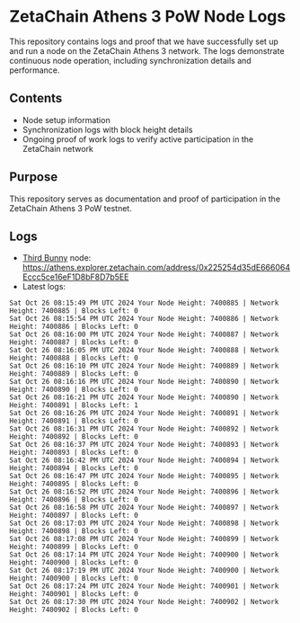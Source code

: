 # ZetaChain Athens 3 PoW Node Logs
This repository contains logs and proof that we have successfully set up and run a node on the ZetaChain Athens 3 network. The logs demonstrate continuous node operation, including synchronization details and performance.

## Contents
- Node setup information
- Synchronization logs with block height details
- Ongoing proof of work logs to verify active participation in the ZetaChain network

## Purpose
This repository serves as documentation and proof of participation in the ZetaChain Athens 3 PoW testnet.

## Logs

- [Third Bunny](https://thirdbunny.xyz/) node: https://athens.explorer.zetachain.com/address/0x225254d35dE666064Eccc5ce16eF1D8bF8D7b5EE
- Latest logs:
```
Sat Oct 26 08:15:49 PM UTC 2024 Your Node Height: 7400885 | Network Height: 7400885 | Blocks Left: 0
Sat Oct 26 08:15:54 PM UTC 2024 Your Node Height: 7400886 | Network Height: 7400886 | Blocks Left: 0
Sat Oct 26 08:16:00 PM UTC 2024 Your Node Height: 7400887 | Network Height: 7400887 | Blocks Left: 0
Sat Oct 26 08:16:05 PM UTC 2024 Your Node Height: 7400888 | Network Height: 7400888 | Blocks Left: 0
Sat Oct 26 08:16:10 PM UTC 2024 Your Node Height: 7400889 | Network Height: 7400889 | Blocks Left: 0
Sat Oct 26 08:16:16 PM UTC 2024 Your Node Height: 7400890 | Network Height: 7400890 | Blocks Left: 0
Sat Oct 26 08:16:21 PM UTC 2024 Your Node Height: 7400890 | Network Height: 7400891 | Blocks Left: 1
Sat Oct 26 08:16:26 PM UTC 2024 Your Node Height: 7400891 | Network Height: 7400891 | Blocks Left: 0
Sat Oct 26 08:16:31 PM UTC 2024 Your Node Height: 7400892 | Network Height: 7400892 | Blocks Left: 0
Sat Oct 26 08:16:37 PM UTC 2024 Your Node Height: 7400893 | Network Height: 7400893 | Blocks Left: 0
Sat Oct 26 08:16:42 PM UTC 2024 Your Node Height: 7400894 | Network Height: 7400894 | Blocks Left: 0
Sat Oct 26 08:16:47 PM UTC 2024 Your Node Height: 7400895 | Network Height: 7400895 | Blocks Left: 0
Sat Oct 26 08:16:52 PM UTC 2024 Your Node Height: 7400896 | Network Height: 7400896 | Blocks Left: 0
Sat Oct 26 08:16:58 PM UTC 2024 Your Node Height: 7400897 | Network Height: 7400897 | Blocks Left: 0
Sat Oct 26 08:17:03 PM UTC 2024 Your Node Height: 7400898 | Network Height: 7400898 | Blocks Left: 0
Sat Oct 26 08:17:08 PM UTC 2024 Your Node Height: 7400899 | Network Height: 7400899 | Blocks Left: 0
Sat Oct 26 08:17:14 PM UTC 2024 Your Node Height: 7400900 | Network Height: 7400900 | Blocks Left: 0
Sat Oct 26 08:17:19 PM UTC 2024 Your Node Height: 7400900 | Network Height: 7400900 | Blocks Left: 0
Sat Oct 26 08:17:24 PM UTC 2024 Your Node Height: 7400901 | Network Height: 7400901 | Blocks Left: 0
Sat Oct 26 08:17:30 PM UTC 2024 Your Node Height: 7400902 | Network Height: 7400902 | Blocks Left: 0
```
